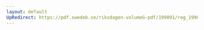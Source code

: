 ```yaml
---
layout: default
UpRedirect: https://pdf.swedeb.se/riksdagen-volumeG-pdf/199091/reg_199091/reg_199091_0528.pdf
---
```

